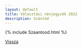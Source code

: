 ```yaml
---
layout: default
title: Választási névjegyzék 2022
description: Szántód
---
```


{% include Szaantood.html %}

[Vissza](./)